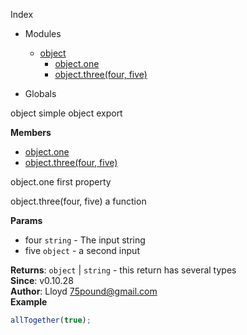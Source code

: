 Index

* Modules
  * [object](#module_object)
    * [object.one](#module_object.one)
    * [object.three(four, five)](#module_object.three)

* Globals

<a name="module_object"></a>
object
simple object export

**Members**

* [object.one](#module_object.one)
* [object.three(four, five)](#module_object.three)

<a name="module_object.one"></a>
object.one
first property

<a name="module_object.three"></a>
object.three(four, five)
a function

**Params**

- four `string` - The input string
- five `object` - a second input

**Returns**: `object` | `string` - this return has several types  
**Since**: v0.10.28  
**Author**: Lloyd <75pound@gmail.com>  
**Example**  
```js
allTogether(true);
```

